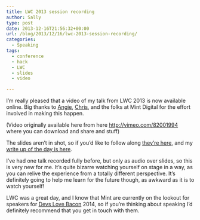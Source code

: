 ```yaml
---
title: LWC 2013 session recording
author: Sally
type: post
date: 2013-12-16T21:56:32+00:00
url: /blog/2013/12/16/lwc-2013-session-recording/
categories:
  - Speaking
tags:
  - conference
  - hack
  - LWC
  - slides
  - video

---
```

I’m really pleased that a video of my talk from LWC 2013 is now available online. Big thanks to <a href="https://twitter.com/lalamaguire" target="_blank">Angie</a>, <a href="https://twitter.com/cwaring" target="_blank">Chris</a>, and the folks at Mint Digital for the effort involved in making this happen.

<div class="videocontain">
</div>

(Video originally available here from here <a href="http://vimeo.com/82001994" target="_blank">http://vimeo.com/82001994</a> where you can download and share and stuff)

The slides aren’t in shot, so if you’d like to follow along <a href="http://www.slideshare.net/ladieswhocode/mini-hacks-big-difference-29250792" target="_blank">they’re here</a>, and my <a href="http://recordssoundthesame.com/blog/2013/10/27/mini-hacks-big-difference-lwc-2013/" target="_blank">write up of the day is here</a>.

I’ve had one talk recorded fully before, but only as audio over slides, so this is very new for me. It’s quite bizarre watching yourself on stage in a way, as you can relive the experience from a totally different perspective. It&#8217;s definitely going to help me learn for the future though, as awkward as it is to watch yourself!

LWC was a great day, and I know that Mint are currently on the lookout for speakers for <a href="http://devslovebacon.com/" target="_blank">Devs Love Bacon</a> 2014, so if you’re thinking about speaking I&#8217;d definitely recommend that you get in touch with them.
